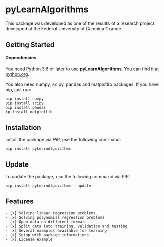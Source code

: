 # pyLearnAlgorithms
This package was developed as one of the results of a research project developed at the Federal University of Campina Grande.

## Getting Started
#### Dependencies
You need Python 3.6 or later to use **pyLearnAlgorithms**. You can find it at [python.org](https://www.python.org/).

You also need numpy, scipy, pandas and matplotlib packages. If you have pip, just run:
```
pip install numpy
pip install scipy
pip install pandas
ip install matplotlib
```

## Installation
install the package via PiP, use the following command:
```
pip install pyLearnAlgorithms
```

## Update
To update the package, use the following command via PIP:
```
pip install pyLearnAlgorithms --update
```

## Features
```
- [x] Solving linear regression problems
- [x] Solving polynomial regression problems
- [x] Open data on different formats
- [x] Split data into training, validation and testing
- [x] Several examples available for learning
- [x] Setup with package informations
- [x] License example
```